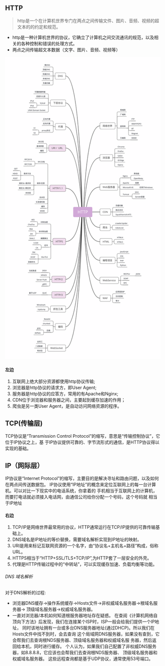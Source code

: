 ## HTTP
> http是一个在计算机世界专门在两点之间传输文件、图片、音频、视频的超文本的的约定和规范。
+ http是一种计算机世界的协议，它确立了计算机之间交流通讯的规范，以及相关的各种控制和错误的处理方式。
+ 两点之间传输超文本数据（文字、图片、音频、视频等）

![http+map](../../Images/http/http_map.png)

#### 左边

1. 互联网上绝大部分资源都使用http协议传输;
2. 浏览器是http协议的请求方，即User Agent;
3. 服务器是http协议的应答方，常用的有Apache和Nginx;
4. CDN位于浏览器和服务器之间，主要起到缓存加速的作用；
5. 爬虫是另一类User Agent，是自动访问网络资源的程序。

## TCP(传输层)
TCP协议是“Transmission Control Protocol”的缩写，意思是“传输控制协议”，它位于IP协议之上，基 于IP协议提供可靠的、字节流形式的通信，是HTTP协议得以实现的基础。

## IP（网际层）
IP协议是“Internet Protocol”的缩写，主要目的是解决寻址和路由问题，以及如何在两点间传送数据包。 IP协议使用“IP地址”的概念来定位互联网上的每一台计算机。可以对比一下现实中的电话系统，你拿着的 手机相当于互联网上的计算机，而要打电话就必须接入电话网，由通信公司给你分配一个号码，这个号码就 相当于IP地址

#### 右边
1. TCP/IP是网络世界最常用的协议，HTTP通常运行在TCP/IP提供的可靠传输基础上。
2. DNS域名是IP地址的等价替换，需要域名解析实现到IP地址的映射。
3. URI是用来标记互联网资源的一个名字，由“协议名+主机名+路径”构成，俗称URL。
4. HTTPS相当于“HTTP+SSL/TLS+TCP/IP”,为HTTP套了一层安全的外壳。
5. 代理是HTTP传输过程中的“中转站”，可以实现缓存加速、负载均衡等功能。

###### DNS 域名解析
对于DNS解析的过程:
+ 浏览器DNS缓存->操作系统缓存->Hosts文件->非权威域名服务器->根域名服务器-> 顶级域名服务器->权威域名服务器。
+ 一直对浏览器/本机如何知道根服务器地址存在疑惑。 在查阅《计算机网络自顶向下方法》后发现，我们在连接某个ISP时，ISP一般会给我们提供一个IP地址， 同时该地址拥有一台或多台DNS服务器地址(通过DHCP)。所以我们在Hosts文件中找不到时，会去查询 这个局域网DNS服务器，如果没有查到，它会帮我们去查询根NDS服务器、顶级域名服务器和权威域名服 务器，然后返回给本机，同时进行缓存。 个人认为，如果我们自己配置了非权威DNS服务器，如8.8.8.8，它应该也会帮我们去查询根NDS服务器、 顶级域名服务器和权威域名服务器。
这些远程查询都是基于UDP协议，通常使用53号端口。